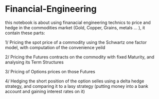 # Financial-Engineering

this notebook is about using finanacial engineering technics to price and hedge in the commodities market (Gold, Copper, Grains, metals ... ), it contain these parts:

1/ Pricing the spot price of a commodity using the Schwartz one factor model, with computation of the convenience yeild

2/ Pricing the Futures contracts on the commodity with fixed Maturity, and analysing its Term Structures

3/ Pricing of Options prices on those Futures

4/ Hedging the short position of the option selles using a delta hedge strategy, and comparing it to a lasy strategy (putting money into a bank account and gaining interest rates on it)
